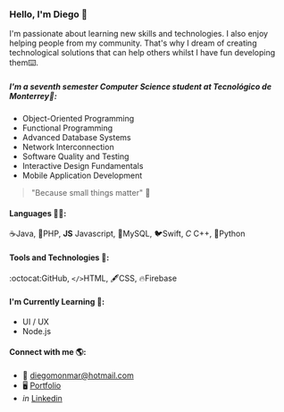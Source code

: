 ### Hello, I'm Diego 👋
I'm passionate about learning new skills and technologies. I also enjoy helping people from my community. That's why I dream of creating technological solutions that can help others whilst I have fun developing them:keyboard:.

##### I'm a seventh semester Computer Science student at Tecnológico de Monterrey:ram::
- Object-Oriented Programming
- Functional Programming
- Advanced Database Systems
- Network Interconnection
- Software Quality and Testing
- Interactive Design Fundamentals
- Mobile Application Development

> "Because small things matter" :raised_hands:

#### Languages :man_technologist::
:coffee:Java, :elephant:PHP, **JS** Javascript, :dolphin:MySQL, :bird:Swift, *C* C++, :snake:Python

#### Tools and Technologies :wrench::
:octocat:GitHub, `</>`HTML, :fountain_pen:CSS, :fire:Firebase

#### I'm Currently Learning :owl::
- UI / UX
- Node.js

#### Connect with me :earth_americas::
- :email: diegomonmar@hotmail.com
- :desktop_computer: [Portfolio](https://diegomont.github.io)
- *in* [Linkedin](https://linkedin.com/in/diegomonmar)
